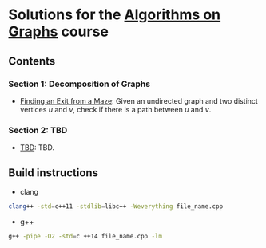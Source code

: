 
# Solutions for the [Algorithms on Graphs](https://www.coursera.org/learn/algorithms-on-graphs/) course

## Contents

### Section 1: Decomposition of Graphs

* [Finding an Exit from a Maze](tbd):
   Given an undirected graph and two distinct vertices _u_ and _v_, check if there is a path between _u_ and _v_.

### Section 2: TBD

* [TBD](tbd):
   TBD.

## Build instructions

* clang

```bash
clang++ -std=c++11 -stdlib=libc++ -Weverything file_name.cpp
```

* g++

```bash
g++ -pipe -O2 -std=c ++14 file_name.cpp -lm
```
